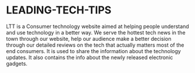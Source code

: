 # LEADING-TECH-TIPS
LTT is a Consumer technology website aimed at helping people understand and use technology in a better way. We serve the hottest tech news in the town through our website, help our audience make a better decision through our detailed reviews on the tech that actually matters most of the end consumers. It is used to share the information about the technology updates. It also contains the info about the newly released electronic gadgets.
